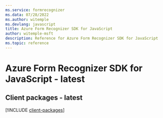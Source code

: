 ```yaml
---
ms.service: formrecognizer
ms.data: 07/28/2022
ms.author: witemple
ms.devlang: javascript
title: Azure Form Recognizer SDK for JavaScript
author: witemple-msft
description: Reference for Azure Form Recognizer SDK for JavaScript
ms.topic: reference
---
```

# Azure Form Recognizer SDK for JavaScript - latest

## Client packages - latest
[!INCLUDE [client-packages](form-recognizer-client-index.md)]